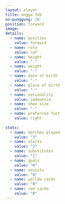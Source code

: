 ```yaml
---
layout: player
title: angga feb
no-punggung: 18
position: forward
image:
details:
  - name: position
    value: forward
  - name: role
    value: rwf
  - name: height
    value: "-"
  - name: weight
    value: "-"
  - name: date of birth
    value: "-"
  - name: place of birth
    value: "-"
  - name: nationality
    value: indonesia
  - name: shoe size
    value: "-"
  - name: preferred foot
    value: right
    
stats:
  - name: matches played
    value: "3"
  - name: starts
    value: "2"
  - name: substitutes
    value: "1"
  - name: goals
    value: "0"
  - name: assists
    value: "0"
  - name: yellow cards
    value: "0"
  - name: red cards
    value: "0"
---
```

